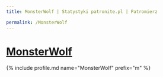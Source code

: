 ```yaml
---
title: MonsterWolf | Statystyki patronite.pl | Patromierz

permalink: /MonsterWolf
---
```


# [MonsterWolf](https://patronite.pl/MonsterWolf)

{% include profile.md name="MonsterWolf" prefix="m" %}

